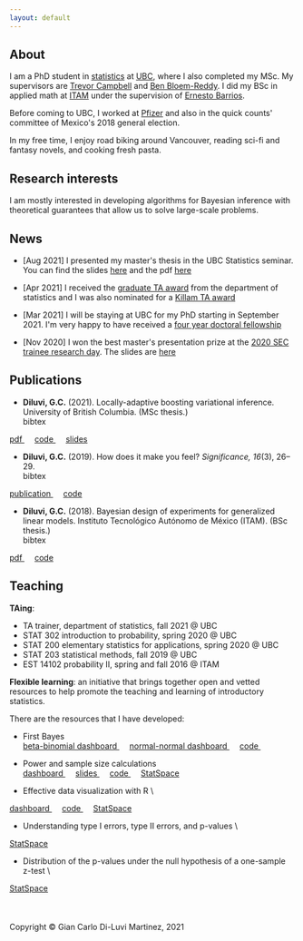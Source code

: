```yaml
---
layout: default
---
```


## About


I am a PhD student in [statistics](https://www.stat.ubc.ca/)
at [UBC](https://www.ubc.ca/), where I also completed my MSc.
My supervisors are [Trevor Campbell](https://trevorcampbell.me/)
and [Ben Bloem-Reddy](https://www.stat.ubc.ca/~benbr/).
I did my BSc in applied math at [ITAM](https://www.itam.mx/en)
under the supervision of
[Ernesto Barrios](https://faculty.itam.mx/facultad/102320-ernesto-juvenal-barrios-zamudio).

Before coming to UBC, I worked at [Pfizer](https://www.pfizer.com/)
and also in the quick counts' committee of Mexico's 2018 general election.

In my free time, I enjoy road biking around Vancouver,
reading sci-fi and fantasy novels,
and cooking fresh pasta.


## Research interests

I am mostly interested in developing algorithms for Bayesian inference
with theoretical guarantees that allow us to solve large-scale problems.

## News

- [Aug 2021] I presented my master's thesis in the UBC Statistics seminar.
You can find the slides
[here](https://docs.google.com/presentation/d/1vmuFhyEwc5MepkgixaMdP3lb3AN3ZSAm6oDvKcAMr_8/edit?usp=sharing)
and the pdf [here](http://hdl.handle.net/2429/79499)

- [Apr 2021] I received the
[graduate TA award](https://www.stat.ubc.ca/announcing-our-three-statistics-graduate-teaching-assistant-award-winners)
 from the department of statistics and I was also nominated for a
 [Killam TA award](https://www.grad.ubc.ca/scholarships-awards-funding/killam-awards-fellowships)

- [Mar 2021] I will be staying at UBC for my PhD starting in September 2021.
I'm very happy to have received a
[four year doctoral fellowship](https://www.grad.ubc.ca/awards/four-year-doctoral-fellowship-4yf)

- [Nov 2020] I won the best master's presentation prize at the
[2020 SEC trainee research day](https://socialexposome.ubc.ca/news-events/events/aug-25-2020-trainee-research-day-2020).
The slides are
[here](https://docs.google.com/presentation/d/1NUL3BcXFptF92F6CSpS61qcplngs4R-zgNcTe3nGPqY/edit?usp=sharing)


## Publications

- **Diluvi, G.C.** (2021). Locally-adaptive boosting variational inference.
University of British Columbia. (MSc thesis.) \
 <a onclick="setClipboard('
    @phdthesis{diluvi2021,
      title={Locally-adaptive boosting variational inference},
      school={University of British Columbia},
      author={Gian Carlo Diluvi},
      year={2021}
    }
    ')">
  <i class="fas fa-copy" style="font-size:20px"></i> bibtex
</a> &emsp;
<a href="http://hdl.handle.net/2429/79499">
  <i class="fas fa-file-pdf" style="font-size:20px"></i> pdf
</a> &emsp;
<a href="https://github.com/ubc-bayes/mixinf">
  <i class="fab fa-github" style="font-size:20px"></i> code
</a> &emsp;
<a href="https://docs.google.com/presentation/d/1vmuFhyEwc5MepkgixaMdP3lb3AN3ZSAm6oDvKcAMr_8/edit?usp=sharing">
  <i class="fas fa-desktop" style="font-size:20px"></i> slides
</a>

- **Diluvi, G.C.** (2019). How does it make you feel?
*Significance, 16*(3), 26&ndash;29. \
<a onclick="setClipboard('
  @article{diluvi2019,
    author = {Gian Carlo Diluvi},
    title = {How does it make you feel?},
    journal = {Significance},
    volume = {16},
    number = {3},
    pages = {26-29},
    year = {2019}
  }
   ')">
 <i class="fas fa-copy" style="font-size:20px"></i> bibtex
</a> &emsp;
<a href="https://rss.onlinelibrary.wiley.com/doi/10.1111/j.1740-9713.2019.01277.x">
  <i class="fas fa-external-link-alt" style="font-size:20px"></i> publication
</a> &emsp;
<a href="https://github.com/GiankDiluvi/Sentiments_of_Sentimentality">
  <i class="fab fa-github" style="font-size:20px"></i> code
</a>

- **Diluvi, G.C.** (2018). Bayesian design of experiments for generalized linear models.
Instituto Tecnológico Autónomo de México (ITAM). (BSc thesis.) \
<a onclick="setClipboard('
   @phdthesis{diluvi2018,
     title={Diseño {B}ayesiano de experimentos para modelos lineales generalizados},
     school={Instituto Tecnológico Autónomo de México},
     author={Gian Carlo Diluvi},
     year={2018}
   }
   ')">
 <i class="fas fa-copy" style="font-size:20px"></i> bibtex
</a> &emsp;
<a href="docs/2018_gian-carlo-diluvi_bayesian-dox-glms.pdf">
  <i class="fas fa-file-pdf" style="font-size:20px"></i> pdf
</a> &emsp;
<a href="https://github.com/GiankDiluvi/BayesianDOE_Thesis">
  <i class="fab fa-github" style="font-size:20px"></i> code
</a>


## Teaching

**TAing**:
- TA trainer, department of statistics, fall 2021 @ UBC
- STAT 302 introduction to probability, spring 2020 @ UBC
- STAT 200 elementary statistics for applications, spring 2020 @ UBC
- STAT 203 statistical methods, fall 2019 @ UBC
- EST 14102 probability II, spring and fall 2016 @ ITAM



**Flexible learning**:
an initiative that brings together open and vetted resources to help promote
the teaching and learning of introductory statistics.

There are the resources that I have developed:

- First Bayes \
  <a href="https://shiny-apps.stat.ubc.ca/FlexibleLearning/FirstBayes/Beta-Binomial/" >
    <i class="fas fa-chart-bar" style="font-size:20px"></i> beta-binomial dashboard
  </a> &emsp;
  <a href="https://shiny-apps.stat.ubc.ca/FlexibleLearning/FirstBayes/Normal-Normal/" >
    <i class="fas fa-chart-bar" style="font-size:20px"></i> normal-normal dashboard
  </a> &emsp;
  <a href="https://github.com/GiankDiluvi/first-bayes-r" >
    <i class="fab fa-github" style="font-size:24px"></i> code
  </a> &emsp;

- Power and sample size calculations \
  <a href="https://shiny-apps.stat.ubc.ca/FlexibleLearning/Power/" >
    <i class="fas fa-chart-bar" style="font-size:20px"></i> dashboard
  </a> &emsp;
  <a href="https://docs.google.com/presentation/d/1SbONqAg90xBF4fjRa5W73SI7Y4C5DUB0-Dg6oVTgdqc/edit?usp=sharing" >
    <i class="fas fa-desktop" style="font-size:18px"></i> slides
  </a> &emsp;
  <a href="https://github.com/GiankDiluvi/power" >
    <i class="fab fa-github" style="font-size:24px"></i> code
  </a> &emsp;
  <a href="https://statspace.elearning.ubc.ca/handle/123456789/333" >
    <i class="fas fa-landmark" style="font-size:24px"></i> StatSpace
  </a>


- Effective data visualization with R \
<a href="https://shiny-apps.stat.ubc.ca/FlexibleLearning/Effective-Data-Viz/" >
  <i class="fas fa-chart-bar" style="font-size:20px"></i> dashboard
</a> &emsp;
<a href="https://github.com/UBC-DSCI/dataviz-r" >
  <i class="fab fa-github" style="font-size:24px"></i> code
</a> &emsp;
<a href="https://statspace.elearning.ubc.ca/handle/123456789/332" >
  <i class="fas fa-landmark" style="font-size:24px"></i> StatSpace
</a>

- Understanding type I errors, type II errors, and p-values \
<a href="https://statspace.elearning.ubc.ca/handle/123456789/399" >
  <i class="fas fa-landmark" style="font-size:24px"></i> StatSpace
</a>

- Distribution of the p-values under the null hypothesis of a one-sample z-test \
<a href="https://statspace.elearning.ubc.ca/handle/123456789/400" >
  <i class="fas fa-landmark" style="font-size:24px"></i> StatSpace
</a>

<br>
<br>
<br>
<br>
Copyright © Gian Carlo Di-Luvi Martinez, 2021
